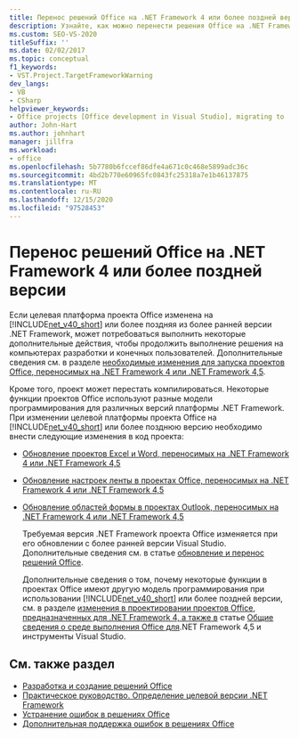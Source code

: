 ```yaml
---
title: Перенос решений Office на .NET Framework 4 или более поздней версии
description: Узнайте, как можно перенести решения Office на .NET Framework 4 или более поздней версии, чтобы проект продолжал работать.
ms.custom: SEO-VS-2020
titleSuffix: ''
ms.date: 02/02/2017
ms.topic: conceptual
f1_keywords:
- VST.Project.TargetFrameworkWarning
dev_langs:
- VB
- CSharp
helpviewer_keywords:
- Office projects [Office development in Visual Studio], migrating to .NET Framework 4
author: John-Hart
ms.author: johnhart
manager: jillfra
ms.workload:
- office
ms.openlocfilehash: 5b7780b6fccef86dfe4a671c0c468e5899adc36c
ms.sourcegitcommit: 4bd2b770e60965fc0843fc25318a7e1b46137875
ms.translationtype: MT
ms.contentlocale: ru-RU
ms.lasthandoff: 12/15/2020
ms.locfileid: "97528453"
---
```

# <a name="migrate-office-solutions-to-the-net-framework-4-or-later"></a>Перенос решений Office на .NET Framework 4 или более поздней версии
  Если целевая платформа проекта Office изменена на [!INCLUDE[net_v40_short](../sharepoint/includes/net-v40-short-md.md)] или более поздняя из более ранней версии .NET Framework, может потребоваться выполнить некоторые дополнительные действия, чтобы продолжить выполнение решения на компьютерах разработки и конечных пользователей. Дополнительные сведения см. в разделе [необходимые изменения для запуска проектов Office, переносимых на .NET Framework 4 или .NET Framework 4,5](../vsto/required-changes-to-run-office-projects-that-you-migrate-to-the-dotnet-framework-4-or-the-dotnet-framework-4-5.md).

 Кроме того, проект может перестать компилироваться. Некоторые функции проектов Office используют разные модели программирования для различных версий платформы .NET Framework. При изменении целевой платформы проекта Office на [!INCLUDE[net_v40_short](../sharepoint/includes/net-v40-short-md.md)] или более позднюю версию необходимо внести следующие изменения в код проекта:

- [Обновление проектов Excel и Word, переносимых на .NET Framework 4 или .NET Framework 4,5](../vsto/updating-excel-and-word-projects-that-you-migrate-to-the-dotnet-framework-4-or-the-dotnet-framework-4-5.md)

- [Обновление настроек ленты в проектах Office, переносимых на .NET Framework 4 или .NET Framework 4,5](update-ribbon-customizations-in-office-projects-to-migrate-to-dotnet-framework-4-or-4-5.md)

- [Обновление областей формы в проектах Outlook, переносимых на .NET Framework 4 или .NET Framework 4,5](../vsto/updating-form-regions-in-outlook-projects-that-you-migrate-to-the-dotnet-framework-4-or-the-dotnet-framework-4-5.md)

  Требуемая версия .NET Framework проекта Office изменяется при его обновлении с более ранней версии Visual Studio. Дополнительные сведения см. в статье [обновление и перенос решений Office](../vsto/upgrading-and-migrating-office-solutions.md).

  Дополнительные сведения о том, почему некоторые функции в проектах Office имеют другую модель программирования при использовании [!INCLUDE[net_v40_short](../sharepoint/includes/net-v40-short-md.md)] или более поздней версии, см. в разделе [изменения в проектировании проектов Office, предназначенных для .NET Framework 4, а также в](../vsto/changes-to-the-design-of-office-projects-that-target-the-dotnet-framework-4-or-the-dotnet-framework-4-5.md) статье [Общие сведения о среде выполнения Office для](../vsto/visual-studio-tools-for-office-runtime-overview.md).NET Framework 4,5 и инструменты Visual Studio.

## <a name="see-also"></a>См. также раздел
- [Разработка и создание решений Office](../vsto/designing-and-creating-office-solutions.md)
- [Практическое руководство. Определение целевой версии .NET Framework](../ide/visual-studio-multi-targeting-overview.md)
- [Устранение ошибок в решениях Office](../vsto/troubleshooting-errors-in-office-solutions.md)
- [Дополнительная поддержка ошибок в решениях Office](../vsto/additional-support-for-errors-in-office-solutions.md)
